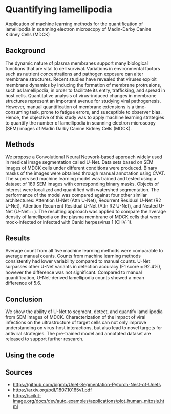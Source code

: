 # Quantifying lamellipodia
Application of machine learning methods for the quantification of lamellipodia in scanning electron microscopy of Madin-Darby Canine Kidney Cells (MDCK)

## Background
The dynamic nature of plasma membranes support many biological functions that are vital to cell survival. Variations in environmental factors such as nutrient concentrations and pathogen exposure can alter membrane structures. Recent studies have revealed that viruses exploit membrane dynamics by inducing the formation of membrane protrusions, such as lamellipodia, in order to facilitate its entry, trafficking, and spread in host cells. Quantitative analysis of virus-induced changes in membrane structures represent an important avenue for studying viral pathogenesis. However, manual quantification of membrane extensions is a time-consuming task, prone to fatigue errors, and susceptible to observer bias. Hence, the objective of this study was to apply machine learning strategies to quantify the number of lamellipodia in scanning electron microscopy (SEM) images of Madin Darby Canine Kidney Cells (MDCK).

## Methods
We propose a Convolutional Neural Network-based approach widely used in medical image segmentation called U-Net. Data sets based on SEM images of MDCK cells under different conditions were produced. Binary masks of the images were obtained through manual annotation using CVAT. The supervised machine learning model was trained and tested using a dataset of 189 SEM images with corresponding binary masks. Objects of interest were localized and quantified with watershed segmentation. The performance of the model was compared against four other similar architectures: Attention U-Net (Attn U-Net), Recurrent Residual U-Net (R2 U-Net), Attention Recurrent Residual U-Net (Attn R2 U-Net), and Nested U-Net (U-Net++). The resulting approach was applied to compare the average density of lamellipodia on the plasma membrane of MDCK cells that were mock-infected or infected with Canid herpesvirus 1 (CHV-1).

## Results
Average count from all five machine learning methods were comparable to average manual counts. Counts from machine learning methods consistently had lower variability compared to manual counts. U-Net surpasses other U-Net variants in detection accuracy (F1 score = 92.4%), however the difference was not significant. Compared to manual quantification, U-Net-derived lamellipodia counts showed a mean difference of 5.6.

## Conclusion
We show the ability of U-Net to segment, detect, and quantify lamellipodia from SEM images of MDCK. Characterization of the impact of viral infections on the ultrastructure of target cells can not only improve understanding on virus-host interactions, but also lead to novel targets for antiviral strategies. The pre-trained model and annotated dataset are released to support further research.

## Using the code

## Sources
* https://github.com/bigmb/Unet-Segmentation-Pytorch-Nest-of-Unets
* https://arxiv.org/pdf/1807.10165v1.pdf
* https://scikit-image.org/docs/dev/auto_examples/applications/plot_human_mitosis.html
